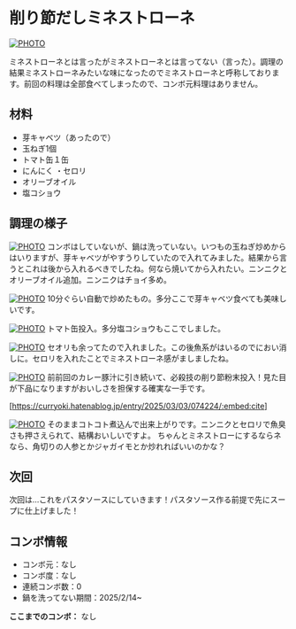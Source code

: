 # 削り節だしミネストローネ

[![PHOTO](/images/202503/IMG_8048_1.jpg)](/images_original/202503/IMG_8048.jpg)

ミネストローネとは言ったがミネストローネとは言ってない（言った）。調理の結果ミネストローネみたいな味になったのでミネストローネと呼称しております。前回の料理は全部食べてしまったので、コンボ元料理はありません。

## 材料

* 芽キャベツ（あったので）
* 玉ねぎ1個
* トマト缶１缶
* にんにく
・セロリ
* オリーブオイル
* 塩コショウ

## 調理の様子

[![PHOTO](/images/202503/IMG_8043_1.jpg)](/images_original/202503/IMG_8043.jpg)
コンボはしていないが、鍋は洗っていない。いつもの玉ねぎ炒めからはいりますが、芽キャベツがやすうりしていたので入れてみました。結果から言うとこれは後から入れるべきでしたね。何なら焼いてから入れたい。ニンニクとオリーブオイル追加。ニンニクはチョイ多め。

[![PHOTO](/images/202503/IMG_8044_1.jpg)](/images_original/202503/IMG_8044.jpg)
10分ぐらい自動で炒めたもの。多分ここで芽キャベツ食べても美味しいです。

[![PHOTO](/images/202503/IMG_8045_1.jpg)](/images_original/202503/IMG_8045.jpg)
トマト缶投入。多分塩コショウもここでしました。

[![PHOTO](/images/202503/IMG_8046_1.jpg)](/images_original/202503/IMG_8046.jpg)
セオリも余ってたので入れました。この後魚系がはいるのでにおい消しに。セロリを入れたことでミネストローネ感がましましたね。

[![PHOTO](/images/202503/IMG_8047_1.jpg)](/images_original/202503/IMG_8047.jpg)
前前回のカレー豚汁に引き続いて、必殺技の削り節粉末投入！見た目が下品になりますがおいしさを担保する確実な一手です。

[https://curryoki.hatenablog.jp/entry/2025/03/03/074224/:embed:cite]


[![PHOTO](/images/202503/IMG_8048_1.jpg)](/images_original/202503/IMG_8048.jpg)
そのままコトコト煮込んで出来上がりです。ニンニクとセロリで魚臭さも押さえられて、結構おいしいですよ。
ちゃんとミネストローにするならネなら、角切りの人参とかジャガイモとか炒れればいいのかな？

## 次回

次回は…これをパスタソースにしていきます！パスタソース作る前提で先にスープに仕上げました！

## コンボ情報

* コンボ元：なし
* コンボ度：なし
* 連続コンボ数：0
* 鍋を洗ってない期間：2025/2/14~

**ここまでのコンボ：** なし



